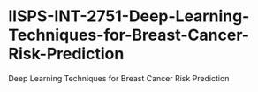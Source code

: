 # llSPS-INT-2751-Deep-Learning-Techniques-for-Breast-Cancer-Risk-Prediction
Deep Learning Techniques for Breast Cancer Risk Prediction

